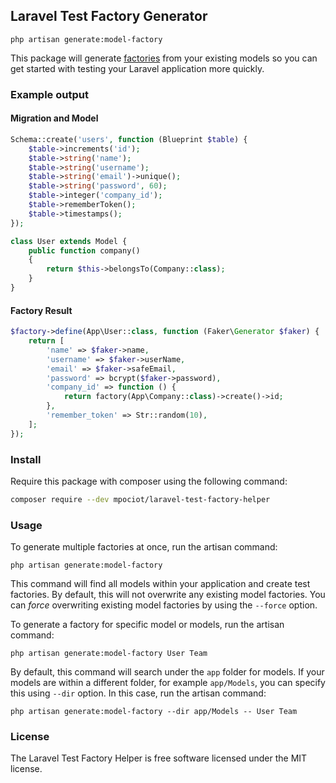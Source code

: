 ## Laravel Test Factory Generator

`php artisan generate:model-factory`

This package will generate [factories](https://laravel.com/docs/master/database-testing#writing-factories) from your existing models so you can get started with testing your Laravel application more quickly.

### Example output

#### Migration and Model
```php
Schema::create('users', function (Blueprint $table) {
    $table->increments('id');
    $table->string('name');
    $table->string('username');
    $table->string('email')->unique();
    $table->string('password', 60);
    $table->integer('company_id');
    $table->rememberToken();
    $table->timestamps();
});

class User extends Model {
    public function company()
    {
        return $this->belongsTo(Company::class);
    }
}
```

#### Factory Result

```php
$factory->define(App\User::class, function (Faker\Generator $faker) {
    return [
        'name' => $faker->name,
        'username' => $faker->userName,
        'email' => $faker->safeEmail,
        'password' => bcrypt($faker->password),
        'company_id' => function () {
            return factory(App\Company::class)->create()->id;
        },
        'remember_token' => Str::random(10),
    ];
});
```


### Install

Require this package with composer using the following command:

```bash
composer require --dev mpociot/laravel-test-factory-helper
```

### Usage

To generate multiple factories at once, run the artisan command:

`php artisan generate:model-factory`

This command will find all models within your application and create test factories. By default, this will not overwrite any existing model factories. You can _force_ overwriting existing model factories by using the `--force` option.

To generate a factory for specific model or models, run the artisan command:

`php artisan generate:model-factory User Team`

By default, this command will search under the `app` folder for models. If your models are within a different folder, for example `app/Models`, you can specify this using `--dir` option. In this case, run the artisan command:

`php artisan generate:model-factory --dir app/Models -- User Team`

### License

The Laravel Test Factory Helper is free software licensed under the MIT license.
